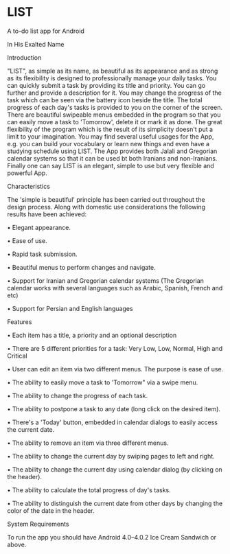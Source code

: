 # LIST
A to-do list app for Android

In His Exalted Name

Introduction

"LIST", as simple as its name, as beautiful as its appearance and as strong as its flexibility is designed to professionally manage your daily tasks. You can quickly submit a task by providing its title and priority. You can go further and provide a description for it. You may change the progress of the task which can be seen via the battery icon beside the title. The total progress of each day's tasks is provided to you on the corner of the screen. There are beautiful swipeable menus embedded in the program so that you can easily move a task to 'Tomorrow', delete it or mark it as done. The great flexibility of the program which is the result of its simplicity doesn't put a limit to your imagination. You may find several useful usages for the App, e.g. you can build your vocabulary or learn new things and even have a studying schedule using LIST. The App provides both Jalali and Gregorian calendar systems so that it can be used bt both Iranians and non-Iranians. Finally one can say LIST is an elegant, simple to use but very flexible and powerful App.



Characteristics

The 'simple is beautiful' principle has been carried out throughout the design process. Along with domestic use considerations the following results have been achieved:

• Elegant appearance.

• Ease of use.

• Rapid task submission.

• Beautiful menus to perform changes and navigate.

• Support for Iranian and Gregorian calendar systems (The Gregorian calendar works with several languages such as Arabic, Spanish, French and etc)

• Support for Persian and English languages



Features

• Each item has a title, a priority and an optional description

• There are 5 different priorities for a task: Very Low, Low, Normal, High and Critical

• User can edit an item via two different menus. The purpose is ease of use.

• The ability to easily move a task to 'Tomorrow" via a swipe menu.

• The ability to change the progress of each task.

• The ability to postpone a task to any date (long click on the desired item).

• There's a 'Today' button, embedded in calendar dialogs to easily access the current date.

• The ability to remove an item via three different menus.

• The ability to change the current day by swiping pages to left and right.

• The ability to change the current day using calendar dialog (by clicking on the header).

• The ability to calculate the total progress of day's tasks.

• The ability to distinguish the current date from other days by changing the color of the date in the header.



System Requirements

To run the app you should have Android 4.0–4.0.2 Ice Cream Sandwich or above.
